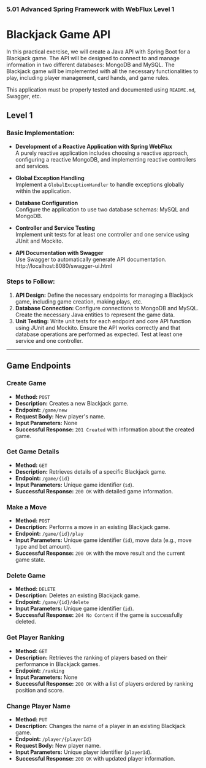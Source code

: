 ### 5.01 Advanced Spring Framework with WebFlux Level 1

# Blackjack Game API  

In this practical exercise, we will create a Java API with Spring Boot for a Blackjack game. The API will be designed to connect to and manage information in two different databases: MongoDB and MySQL. The Blackjack game will be implemented with all the necessary functionalities to play, including player management, card hands, and game rules.  

This application must be properly tested and documented using `README.md`, Swagger, etc.  

## Level 1  

### Basic Implementation:  

- **Development of a Reactive Application with Spring WebFlux**  
  A purely reactive application includes choosing a reactive approach, configuring a reactive MongoDB, and implementing reactive controllers and services.  

- **Global Exception Handling**  
  Implement a `GlobalExceptionHandler` to handle exceptions globally within the application.  

- **Database Configuration**  
  Configure the application to use two database schemas: MySQL and MongoDB.  

- **Controller and Service Testing**  
  Implement unit tests for at least one controller and one service using JUnit and Mockito.  

- **API Documentation with Swagger**  
  Use Swagger to automatically generate API documentation.  
  http://localhost:8080/swagger-ui.html

### Steps to Follow:  

1. **API Design:** Define the necessary endpoints for managing a Blackjack game, including game creation, making plays, etc.  
2. **Database Connection:** Configure connections to MongoDB and MySQL. Create the necessary Java entities to represent the game data.  
3. **Unit Testing:** Write unit tests for each endpoint and core API function using JUnit and Mockito. Ensure the API works correctly and that database operations are performed as expected. Test at least one service and one controller.  

---

## **Game Endpoints**  

### **Create Game**  
- **Method:** `POST`  
- **Description:** Creates a new Blackjack game.  
- **Endpoint:** `/game/new`  
- **Request Body:** New player's name.  
- **Input Parameters:** None  
- **Successful Response:** `201 Created` with information about the created game.  

### **Get Game Details**  
- **Method:** `GET`  
- **Description:** Retrieves details of a specific Blackjack game.  
- **Endpoint:** `/game/{id}`  
- **Input Parameters:** Unique game identifier (`id`).  
- **Successful Response:** `200 OK` with detailed game information.  

### **Make a Move**  
- **Method:** `POST`  
- **Description:** Performs a move in an existing Blackjack game.  
- **Endpoint:** `/game/{id}/play`  
- **Input Parameters:** Unique game identifier (`id`), move data (e.g., move type and bet amount).  
- **Successful Response:** `200 OK` with the move result and the current game state.  

### **Delete Game**  
- **Method:** `DELETE`  
- **Description:** Deletes an existing Blackjack game.  
- **Endpoint:** `/game/{id}/delete`  
- **Input Parameters:** Unique game identifier (`id`).  
- **Successful Response:** `204 No Content` if the game is successfully deleted.  

### **Get Player Ranking**  
- **Method:** `GET`  
- **Description:** Retrieves the ranking of players based on their performance in Blackjack games.  
- **Endpoint:** `/ranking`  
- **Input Parameters:** None  
- **Successful Response:** `200 OK` with a list of players ordered by ranking position and score.  

### **Change Player Name**  
- **Method:** `PUT`  
- **Description:** Changes the name of a player in an existing Blackjack game.  
- **Endpoint:** `/player/{playerId}`  
- **Request Body:** New player name.  
- **Input Parameters:** Unique player identifier (`playerId`).  
- **Successful Response:** `200 OK` with updated player information.  
